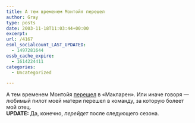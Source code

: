 ```yaml
---
title: А тем временем Монтойя перешел
author: Gray
type: posts
date: 2003-11-18T11:03:44+00:00
excerpt:
url: /4167
esml_socialcount_LAST_UPDATED:
  - 1497281644
essb_cache_expire:
  - 1614224411
categories:
  - Uncategorized

---
```








А тем временем Монтойя <a href="http://www.homeoff1.com/news.asp?id=3852" target="_blank">перешел</a> в &#171;Макларен&#187;. Или иначе говоря &#8212; любимый пилот моей матери перешел в команду, за которую болеет мой отец.  
**UPDATE:** Да, конечно, _перейдет_ после следующего сезона.